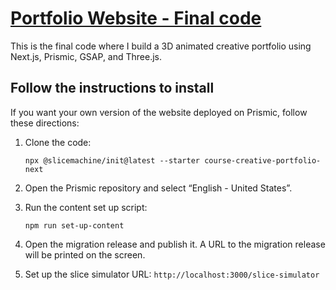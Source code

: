 #  [Portfolio Website - Final code](www.tanishqpal.com)
This is the final code where I build a 3D animated creative portfolio using Next.js, Prismic, GSAP, and Three.js.

## Follow the instructions to install
If you  want your own version of the website deployed on Prismic, follow these directions:

1. Clone the code:
    ```tsx
    npx @slicemachine/init@latest --starter course-creative-portfolio-next
    ```

2. Open the Prismic repository and select “English - United States”.
3. Run the content set up script:
    ```tsx
    npm run set-up-content
    ```

4. Open the migration release and publish it. A URL to the migration release will be printed on the screen.
5. Set up the slice simulator URL: `http://localhost:3000/slice-simulator`
